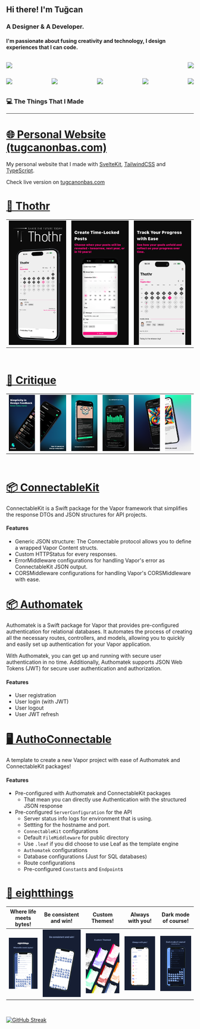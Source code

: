 <!-- Header Image Section Start -->
<!--
<div>

![tugcanonbas banner](https://picsum.photos/800/300)

</div>
-->
<!-- Header Image Section End -->

<!-- Welcoming Section Start -->
<div style="margin-top: 32px">

##  Hi there! I'm Tuğcan

</div>

### A Designer & A Developer.

#### I'm passionate about fusing creativity and technology, I design experiences that I can code.


<!-- Welcoming Section Start -->

<!-- Keep In Touch Section Start -->

<div style="margin-top: 32px">
<div style="
    margin-top: 24px;
    display: flex;
    justify-content: space-between;
    text-align: center;
    gap: 20px;
">

<a href="https://tugcanonbas.com">
<img src="https://img.shields.io/badge/tugcanonbas.com-000000?style=for-the-badge&logo=About.me&logoColor=white">
</a>

<a href="mailto:tgcn@tugcanonbas.com?subject=Reaching%20out%20from%20GitHub%20👋🏻!">
<img src="https://img.shields.io/badge/-tgcn@tugcanonbas.com-c14438?style=flat-square&logo=Gmail&logoColor=white&link=mailto:tgcn@tugcanonbas.com">
</a>

</div>

<div style="
    margin-top: 24px;
    display: flex;
    justify-content: space-between;
    text-align: center;
    gap: 20px;
    ">

<a href="https://linkedin.com/in/tugcanonbas">
<img src="https://img.shields.io/badge/linkedin-%230077B5.svg?style=for-the-badge&logo=linkedin&logoColor=white">
</a>
<a href="https://behance.net/tugcanonbas">
<img src="https://img.shields.io/badge/Behance-1769ff?style=for-the-badge&logo=behance&logoColor=white">
</a>
<a href="https://apps.apple.com/tr/developer/tugcan-onbas/id1606259525">
<img src="https://img.shields.io/badge/App_Store-0D96F6?style=for-the-badge&logo=app-store&logoColor=white">
</a>
<a href="https://x.com/tgcn_dev">
<img src="https://img.shields.io/badge/X-%23000000.svg?style=for-the-badge&logo=X&logoColor=white">
</a>
<a href="https://read.cv/tugcanonbas">
<img style="width: 24px;" src="https://read.cv/favicon.ico">
</a>

</div>

</div>

<div style="margin-top: 32px;">

### 💻 The Things That I Made

<div style="border-top: 1px solid #303030; margin-top: 16px; margin-bottom: 16px;"></div>
<!-- tugcanonbas.com -->

# [🌐 Personal Website (tugcanonbas.com)](https://tugcanonbas.com)

My personal website that I made with [SvelteKit](https://svelte.dev), [TailwindCSS](https://tailwindcss.com) and [TypeScript](https://www.typescriptlang.org).

Check live version on [tugcanonbas.com](https://tugcanonbas.com)

</div>

<!-- Critique Section Start -->

<div>

# [📱 Thothr](https://apps.apple.com/app/id6648793615)

</div>

|  |  | |
| ------------------------------------------------------------------------------------------------ | ------------------------------------------------------------------------------------------------ | ------------------------------------------------------------------------------------------------ |
| ![](https://github.com/tugcanonbas/tugcanonbas/blob/main/thothr/thothr-appstore-1.png) | ![](https://github.com/tugcanonbas/tugcanonbas/blob/main/thothr/thothr-appstore-2.png) | ![](https://github.com/tugcanonbas/tugcanonbas/blob/main/thothr/thothr-appstore-3.png)|

<br />

<div>

# [📱 Critique](https://critique.tugcanonbas.com/download)

</div>

|  |   |  |  |   |  |
| ------------------------------------------------------------------------------------------------ | ------------------------------------------------------------------------------------------------ | ------------------------------------------------------------------------------------------------ | ------------------------------------------------------------------------------------------------ | ------------------------------------------------------------------------------------------------ | ------------------------------------------------------------------------------------------------ |
| ![](https://github.com/tugcanonbas/tugcanonbas/blob/main/critique/critique-appstore-1.png) | ![](https://github.com/tugcanonbas/tugcanonbas/blob/main/critique/critique-appstore-2.png) | ![](https://github.com/tugcanonbas/tugcanonbas/blob/main/critique/critique-appstore-3.png) | ![](https://github.com/tugcanonbas/tugcanonbas/blob/main/critique/critique-appstore-4.png) | ![](https://github.com/tugcanonbas/tugcanonbas/blob/main/critique/critique-appstore-5.png) | ![](https://github.com/tugcanonbas/tugcanonbas/blob/main/critique/critique-appstore-6.png) |

<br />

<!-- eightthings Section Start -->

<!-- ConnectableKit Section Start -->

# [📦 ConnectableKit](https://github.com/tugcanonbas/connectable-kit)

ConnectableKit is a Swift package for the Vapor framework that simplifies the response DTOs and JSON structures for API projects.

#### Features

- Generic JSON structure: The Connectable protocol allows you to define a wrapped Vapor Content structs.
- Custom HTTPStatus for every responses.
- ErrorMiddleware configurations for handling Vapor's error as ConnectableKit JSON output.
- CORSMiddleware configurations for handling Vapor's CORSMiddleware with ease.

<!-- ConnectableKit Section Start -->

# [📦 Authomatek](https://github.com/tugcanonbas/authomatek)

Authomatek is a Swift package for Vapor that provides pre-configured authentication for relational databases. It automates the process of creating all the necessary routes, controllers, and models, allowing you to quickly and easily set up authentication for your Vapor application.

With Authomatek, you can get up and running with secure user authentication in no time. Additionally, Authomatek supports JSON Web Tokens (JWT) for secure user authentication and authorization.

#### Features

- User registration
- User login (with JWT)
- User logout
- User JWT refresh

# [🖥️ AuthoConnectable](https://github.com/tugcanonbas/authoconnectable)

A template to create a new Vapor project with ease of Authomatek and ConnectableKit packages!

#### Features

- Pre-configured with Authomatek and ConnectableKit packages
  - That mean you can directly use Authentication with the structured JSON response
- Pre-configured `ServerConfiguration` for the API
  - Server status info logs for environment that is using.
  - Settting for the hostname and port.
  - `ConnectableKit` configurations
  - Default `FileMiddleware` for public directory
  - Use `.leaf` if you did choose to use Leaf as the template engine
  - `Authomatek` configurations
  - Database configurations (Just for SQL databases)
  - Route configurations
  - Pre-configured `Constant`s and `Endpoint`s

<div>

# [📱 eightthings](https://github.com/tugcanonbas/eightthings_public)

</div>

| Where life meets bytes!                                                                          | Be consistent and win!                                                                           | Custom Themes!                                                                                   | Always with you!                                                                                 | Dark mode of course!                                                                             |
| ------------------------------------------------------------------------------------------------ | ------------------------------------------------------------------------------------------------ | ------------------------------------------------------------------------------------------------ | ------------------------------------------------------------------------------------------------ | ------------------------------------------------------------------------------------------------ |
| ![](https://github.com/tugcanonbas/eightthings_public/blob/main/Sources/AppStore/appstore_1.png) | ![](https://github.com/tugcanonbas/eightthings_public/blob/main/Sources/AppStore/appstore_2.png) | ![](https://github.com/tugcanonbas/eightthings_public/blob/main/Sources/AppStore/appstore_3.png) | ![](https://github.com/tugcanonbas/eightthings_public/blob/main/Sources/AppStore/appstore_4.png) | ![](https://github.com/tugcanonbas/eightthings_public/blob/main/Sources/AppStore/appstore_5.png) |

<br />

[![GitHub Streak](https://streak-stats.demolab.com/?user=tugcanonbas&theme=highcontrast)](https://git.io/streak-stats)